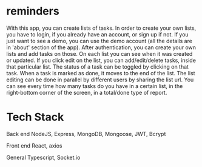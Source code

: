 # reminders

With this app, you can create lists of tasks.
In order to create your own lists, you have to login, if you already have an account, or sign up if not. 
If you just want to see a demo, you can use the demo account (all the details are in 'about' section of the app).
After authentication, you can create your own lists and add tasks on those.
On each list you can see when it was created or updated.
If you click edit on the list, you can add/edit/delete tasks, inside that particular list.
The status of a task can be toggled by clicking on that task. When a task is marked as done, it moves to the end of the list.
The list editing can be done in parallel by different users by sharing the list url.
You can see every time how many tasks do you have in a certain list, in the right-bottom corner of the screen, in a total/done type of report.

# Tech Stack
Back end
  NodeJS, Express, MongoDB, Mongoose, JWT, Bcrypt

Front end
  React, axios

General
  Typescript, Socket.io